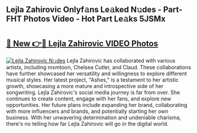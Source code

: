 ## Lejla Zahirovic Onlyf𝚊ns Le𝚊ked N𝚞des - Part-FHT Photos Video - Hot Part Le𝚊ks 5JSMx

# <h2><a href="http://ab36106.deff.icu/?id=Lejla+Zahirovic">🔗 New 👉🔴 Lejla Zahirovic VIDEO Photos</a></h2>

[![Lejla Zahirovic N𝚞des](https://i.imgur.com/rIISA9y.gif)](http://ab36106.deff.icu/?id=Lejla+Zahirovic)
Lejla Zahirovic has collaborated with various artists, including mxmtoon, Chelsea Cutler, and Claud. These collaborations have further showcased her versatility and willingness to explore different musical styles. Her latest project, "Ashes," is a testament to her artistic growth, showcasing a more mature and introspective side of her songwriting. Lejla Zahirovic's social media journey is far from over. She continues to create content, engage with her fans, and explore new opportunities. Her future plans include expanding her brand, collaborating with more influencers and brands, and potentially starting her own business. With her unwavering determination and undeniable charisma, there's no telling how far Lejla Zahirovic will go in the digital world.
